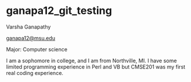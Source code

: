 # ganapa12_git_testing

Varsha Ganapathy

ganapa12@msu.edu

Major: Computer science

I am a sophomore in college, and I am from Northville, MI. I have some limited programming experience in Perl and VB but CMSE201 was my first real coding experience.